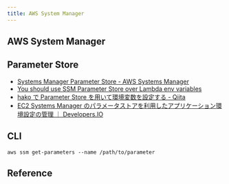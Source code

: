 ```yaml
---
title: AWS System Manager
---
```


## AWS System Manager


## Parameter Store
* [Systems Manager Parameter Store - AWS Systems Manager](http://docs.aws.amazon.com/systems-manager/latest/userguide/systems-manager-paramstore.html)
* [You should use SSM Parameter Store over Lambda env variables](https://hackernoon.com/you-should-use-ssm-parameter-store-over-lambda-env-variables-5197fc6ea45b)
* [hako で Parameter Store を用いて環境変数を設定する - Qiita](https://qiita.com/moaikids/items/5bbcdd618339e35cb2e1)
* [EC2 Systems Manager のパラメータストアを利用したアプリケーション環境設定の管理 ｜ Developers.IO](https://dev.classmethod.jp/cloud/aws/parameter-store-application-config/)


## CLI

```
aws ssm get-parameters --name /path/to/parameter
```

## Reference


